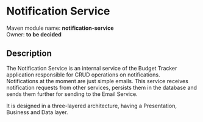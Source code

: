 # Notification Service

Maven module name: __notification-service__\
Owner: __to be decided__

## Description

The Notification Service is an internal service of the Budget Tracker application responsible for CRUD operations on
notifications. \
Notifications at the moment are just simple emails. This service receives notification requests from other services,
persists them in the database and sends them further for sending to the Email Service.

It is designed in a three-layered architecture, having a Presentation, Business and Data layer.

